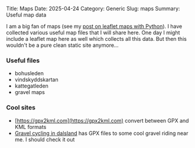 Title: Maps
Date: 2025-04-24
Category: Generic
Slug: maps
Summary: Useful map data

I am a big fan of maps (see my [post on leaflet maps with Python]({filename}/articles/flask_leaflet.md)). I have collected various useful map files that I will share here. One day I might include a leaflet map here as well which collects all this data. But then this wouldn't be a pure clean static site anymore...

### Useful files

- bohusleden
- vindskyddskartan
- kattegatleden
- gravel maps


### Cool sites

- [https://gpx2kml.com](https://gpx2kml.com) convert between GPX and KML formats
- [Gravel cycling in dalsland](https://www.vastsverige.com/en/dalsland/cycling/gravel-cycling/) has GPX files to some cool gravel riding near me. I should check it out




